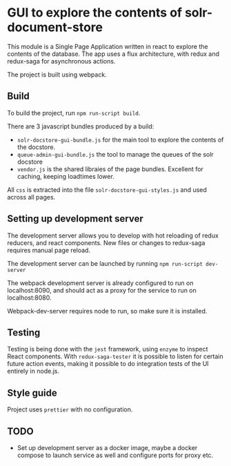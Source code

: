# GUI to explore the contents of solr-document-store

This module is a Single Page Application written in react to explore the contents of the database. The app uses a flux architecture, with redux and redux-saga for asynchronous actions.

The project is built using webpack.

## Build

To build the project, run `npm run-script build`.

There are 3 javascript bundles produced by a build:
 - `solr-docstore-gui-bundle.js` for the main tool to explore the contents of the docstore.
 - `queue-admin-gui-bundle.js` the tool to manage the queues of the solr docstore
 - `vendor.js` is the shared libraies of the page bundles. Excellent for caching, keeping loadtimes lower.

All `css` is extracted into the file `solr-docstore-gui-styles.js` and used across all pages.

## Setting up development server

The development server allows you to develop with hot reloading of redux reducers, and react components. New files or changes to redux-saga requires manual page reload.

The development server can be launched by running `npm run-script dev-server`

The webpack development server is already configured to run on localhost:8090, and should act as a proxy for the service to run on localhost:8080.

Webpack-dev-server requires node to run, so make sure it is installed.

## Testing

Testing is being done with the `jest` framework, using `enzyme` to inspect React components. With `redux-saga-tester` it is possible to listen for certain future action events, making it possible to do integration tests of the UI entirely in node.js.

## Style guide

Project uses `prettier` with no configuration.

## TODO
 * Set up development server as a docker image, maybe a docker compose to
 launch service as well and configure ports for proxy etc.